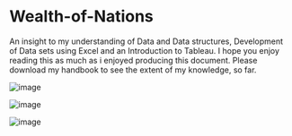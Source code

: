 # Wealth-of-Nations
An insight to my understanding of Data and Data structures, Development of Data sets using Excel and an Introduction to Tableau. I hope you enjoy reading this as much as i enjoyed producing this document. Please download my handbook to see the extent of my knowledge, so far.
 

![image](https://user-images.githubusercontent.com/130657071/232029212-8a9721b4-2555-4d7a-906c-95204c686029.png)

![image](https://user-images.githubusercontent.com/130657071/232029319-7762aa3c-8bd2-402f-abc8-40bfcffcf7c4.png)

![image](https://user-images.githubusercontent.com/130657071/232029373-36b212b9-29c3-4208-ac0f-aa841903e797.png)

